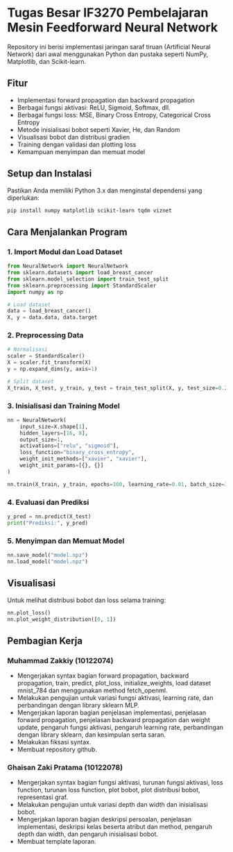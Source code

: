 # Tugas Besar IF3270 Pembelajaran Mesin Feedforward Neural Network

Repository ini berisi implementasi jaringan saraf tiruan (Artificial Neural Network) dari awal menggunakan Python dan pustaka seperti NumPy, Matplotlib, dan Scikit-learn.

## Fitur
- Implementasi forward propagation dan backward propagation
- Berbagai fungsi aktivasi: ReLU, Sigmoid, Softmax, dll.
- Berbagai fungsi loss: MSE, Binary Cross Entropy, Categorical Cross Entropy
- Metode inisialisasi bobot seperti Xavier, He, dan Random
- Visualisasi bobot dan distribusi gradien
- Training dengan validasi dan plotting loss
- Kemampuan menyimpan dan memuat model

## Setup dan Instalasi
Pastikan Anda memiliki Python 3.x dan menginstal dependensi yang diperlukan:

```bash
pip install numpy matplotlib scikit-learn tqdm viznet
```

## Cara Menjalankan Program

### 1. Import Modul dan Load Dataset
```python
from NeuralNetwork import NeuralNetwork
from sklearn.datasets import load_breast_cancer
from sklearn.model_selection import train_test_split
from sklearn.preprocessing import StandardScaler
import numpy as np

# Load dataset
data = load_breast_cancer()
X, y = data.data, data.target
```

### 2. Preprocessing Data
```python
# Normalisasi
scaler = StandardScaler()
X = scaler.fit_transform(X)
y = np.expand_dims(y, axis=1)

# Split dataset
X_train, X_test, y_train, y_test = train_test_split(X, y, test_size=0.2, random_state=42)
```

### 3. Inisialisasi dan Training Model
```python
nn = NeuralNetwork(
    input_size=X.shape[1],
    hidden_layers=[16, 8],
    output_size=1,
    activations=["relu", "sigmoid"],
    loss_function="binary_cross_entropy",
    weight_init_methods=["xavier", "xavier"],
    weight_init_params=[{}, {}]
)

nn.train(X_train, y_train, epochs=100, learning_rate=0.01, batch_size=32)
```

### 4. Evaluasi dan Prediksi
```python
y_pred = nn.predict(X_test)
print("Prediksi:", y_pred)
```

### 5. Menyimpan dan Memuat Model
```python
nn.save_model("model.npz")
nn.load_model("model.npz")
```

## Visualisasi
Untuk melihat distribusi bobot dan loss selama training:
```python
nn.plot_loss()
nn.plot_weight_distribution([0, 1])
```

## Pembagian Kerja
### Muhammad Zakkiy (10122074)
- Mengerjakan syntax bagian forward propagation, backward propagation, train, predict, plot_loss, initialize_weights, load dataset mnist_784 dan menggunakan method fetch_openml.
- Melakukan pengujian untuk variasi fungsi aktivasi, learning rate, dan perbandingan dengan library sklearn MLP.
- Mengerjakan laporan bagian penjelasan implementasi, penjelasan forward propagation, penjelasan backward propagation dan weight update, pengaruh fungsi aktivasi, pengaruh learning rate, perbandingan dengan library sklearn, dan kesimpulan serta saran.
- Melakukan fiksasi syntax.
- Membuat repository github.

### Ghaisan Zaki Pratama (10122078)
- Mengerjakan syntax bagian fungsi aktivasi, turunan fungsi aktivasi, loss function, turunan loss function, plot bobot, plot distribusi bobot, representasi graf.
- Melakukan pengujian untuk variasi depth dan width dan inisialisasi bobot.
- Mengerjakan laporan bagian deskripsi persoalan, penjelasan implementasi, deskripsi kelas beserta atribut dan method, pengaruh depth dan width, dan pengaruh inisialisasi bobot.
- Membuat template laporan.

